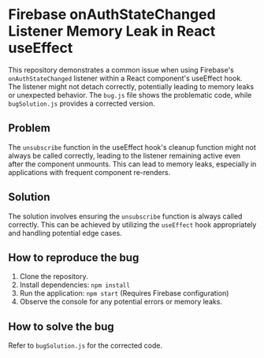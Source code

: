 # Firebase onAuthStateChanged Listener Memory Leak in React useEffect

This repository demonstrates a common issue when using Firebase's `onAuthStateChanged` listener within a React component's useEffect hook.  The listener might not detach correctly, potentially leading to memory leaks or unexpected behavior.  The `bug.js` file shows the problematic code, while `bugSolution.js` provides a corrected version.

## Problem

The `unsubscribe` function in the useEffect hook's cleanup function might not always be called correctly, leading to the listener remaining active even after the component unmounts. This can lead to memory leaks, especially in applications with frequent component re-renders.

## Solution

The solution involves ensuring the `unsubscribe` function is always called correctly. This can be achieved by utilizing the `useEffect` hook appropriately and handling potential edge cases.

## How to reproduce the bug

1. Clone the repository.
2. Install dependencies: `npm install`
3. Run the application: `npm start` (Requires Firebase configuration)
4. Observe the console for any potential errors or memory leaks.

## How to solve the bug

Refer to `bugSolution.js` for the corrected code. 